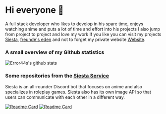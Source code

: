 # Hi everyone :wave:

A full stack developer who likes to develop in his spare time, enjoys watching anime and puts a lot of time and effort into his projects I also jump from project to project and love my work If you like you can visit my projects [Siesta](https://siesta.red/), [freunde's eden](https://discord.gg/RKWzcS2teU) and not to forget my private website [Website](https://bio.link/error44).

### A small overview of my Github statistics

![Error44s's github stats](https://github-readme-stats.vercel.app/api?username=error44s&show_icons=true&title_color=fff&icon_color=79ff97&text_color=9f9f9f&bg_color=151515&hide_border=True)

### Some repositories from the [Siesta Service](https://github.com/SiestaBot)
Siesta is an all-rounder Discord bot that focuses on anime and also specializes in roleplay games. Siesta also has its own image API so that users can communicate with each other in a different way.

[![Readme Card](https://github-readme-stats.vercel.app/api/pin/?username=SiestaBot&repo=Examples&layout=compact&theme=dark&hide_border=True)](https://github.com/SiestaBot/Examples) [![Readme Card](https://github-readme-stats.vercel.app/api/pin/?username=SiestaBot&repo=Bot&layout=compact&theme=dark&hide_border=True)](https://github.com/SiestaBot/Bot)
